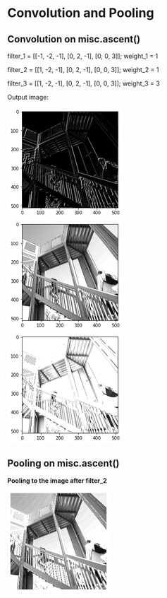 # Convolution and Pooling

## Convolution on misc.ascent()

filter_1 = [[-1, -2, -1], [0, 2, -1], [0, 0, 3]];  weight_1 =  1   

filter_2 = [[1, -2, -1], [0, 2, -1], [0, 0, 3]];   weight_2 = 1   

filter_3 = [[1, -2, -1], [0, 2, -1], [0, 0, 3]];   weight_3 = 3 


Output image:


![](cov_stairs_1.jpg)             ![](cov_stairs_2.jpg)               ![](cov_stairs_3.jpg)     



## Pooling on misc.ascent()

**Pooling to the image after filter_2**

![](pool_stairs.jpg) 
